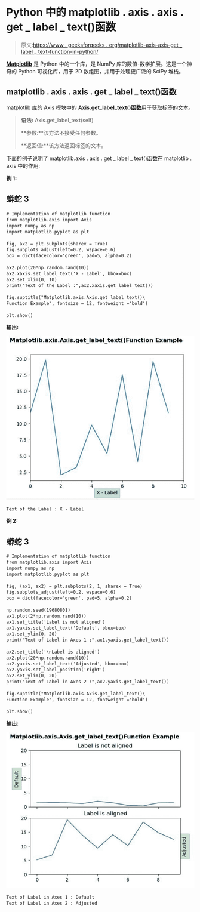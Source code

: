 # Python 中的 matplotlib . axis . axis . get _ label _ text()函数

> 原文:[https://www . geeksforgeeks . org/matplotlib-axis-axis-get _ label _ text-function-in-python/](https://www.geeksforgeeks.org/matplotlib-axis-axis-get_label_text-function-in-python/)

[**Matplotlib**](https://www.geeksforgeeks.org/python-introduction-matplotlib/) 是 Python 中的一个库，是 NumPy 库的数值-数学扩展。这是一个神奇的 Python 可视化库，用于 2D 数组图，并用于处理更广泛的 SciPy 堆栈。

## matplotlib . axis . axis . get _ label _ text()函数

matplotlib 库的 Axis 模块中的 **Axis.get_label_text()函数**用于获取标签的文本。

> **语法:** Axis.get_label_text(self)
> 
> **参数:**该方法不接受任何参数。
> 
> **返回值:**该方法返回标签的文本。

下面的例子说明了 matplotlib.axis . axis . get _ label _ text()函数在 matplotlib . axis 中的作用:

**例 1:**

## 蟒蛇 3

```
# Implementation of matplotlib function 
from matplotlib.axis import Axis
import numpy as np
import matplotlib.pyplot as plt

fig, ax2 = plt.subplots(sharex = True)
fig.subplots_adjust(left=0.2, wspace=0.6)
box = dict(facecolor='green', pad=5, alpha=0.2)

ax2.plot(20*np.random.rand(10))
ax2.xaxis.set_label_text('X - Label', bbox=box)
ax2.set_xlim(0, 10)
print("Text of the Label :",ax2.xaxis.get_label_text())

fig.suptitle("Matplotlib.axis.Axis.get_label_text()\
Function Example", fontsize = 12, fontweight ='bold') 

plt.show()
```

**输出:**

![](img/1f00b06ec03049c679b5bcef97c37e77.png)

```
Text of the Label : X - Label

```

**例 2:**

## 蟒蛇 3

```
# Implementation of matplotlib function 
from matplotlib.axis import Axis
import numpy as np
import matplotlib.pyplot as plt

fig, (ax1, ax2) = plt.subplots(2, 1, sharex = True)
fig.subplots_adjust(left=0.2, wspace=0.6)
box = dict(facecolor='green', pad=5, alpha=0.2)

np.random.seed(19680801)
ax1.plot(2*np.random.rand(10))
ax1.set_title('Label is not aligned')
ax1.yaxis.set_label_text('Default', bbox=box)
ax1.set_ylim(0, 20)
print("Text of Label in Axes 1 :",ax1.yaxis.get_label_text())

ax2.set_title('\nLabel is aligned')
ax2.plot(20*np.random.rand(10))
ax2.yaxis.set_label_text('Adjusted', bbox=box)
ax2.yaxis.set_label_position('right')
ax2.set_ylim(0, 20)
print("Text of Label in Axes 2 :",ax2.yaxis.get_label_text())

fig.suptitle("Matplotlib.axis.Axis.get_label_text()\
Function Example", fontsize = 12, fontweight ='bold') 

plt.show()
```

**输出:**

![](img/86963ec0f66487299b890f10891c40b2.png)

```
Text of Label in Axes 1 : Default
Text of Label in Axes 2 : Adjusted

```